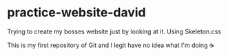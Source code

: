 practice-website-david
======================

Trying to create my bosses website just by looking at it. Using Skeleton.css

This is my first repository of Git and I legit have no idea what I'm doing :coffee:
